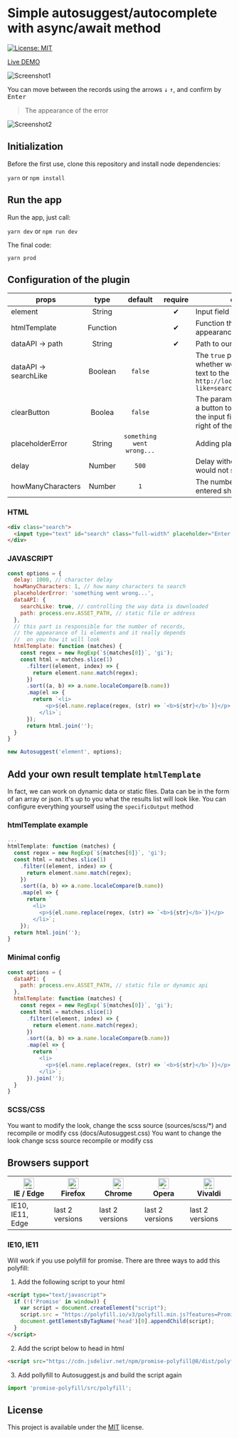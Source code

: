 # Simple autosuggest/autocomplete with async/await method

[![License: MIT](https://img.shields.io/badge/License-MIT-blue.svg)](https://opensource.org/licenses/MIT)

[Live DEMO](https://tomik23.github.io/autosuggest/)

![Screenshot1](https://github.com/tomik23/autosuggest/blob/master/static/your-template.png)

You can move between the records using the arrows <kbd>↓</kbd> <kbd>↑</kbd>, and confirm by <kbd>Enter</kbd>

> The appearance of the error

![Screenshot2](https://github.com/tomik23/autosuggest/blob/master/static/error.png)


## Initialization
Before the first use, clone this repository and install node dependencies:

```yarn``` or ```npm install```

## Run the app
Run the app, just call:

```yarn dev``` or ```npm run dev```

The final code:

```yarn prod```

## Configuration of the plugin

props | type | default | require | description
---- | :----: | :-------: | :--------: | -----------
element | String |  | ✔ | Input field id
htmlTemplate | Function |  | ✔ | Function that creates the appearance of the result
dataAPI -> path | String |   | ✔ | Path to our Rest API or static file
dataAPI -> searchLike | Boolean | `false` |  | The `true` parameter controls whether we append the search text to the URL `http://localhost:3005/persons?like=search-text`
clearButton | Boolea | `false` |  | The parameter set to `true` adds a button to delete the text from the input field, a small `x` to the right of the input field 
placeholderError | String | `something went wrong...`  |  | Adding plaseholder
delay | Number | `500` |  | Delay without which the server would not survive ;)
howManyCharacters | Number | `1` |  | The number of characters entered should start searching

### HTML
```html
<div class="search">
  <input type="text" id="search" class="full-width" placeholder="Enter letter">
</div>
```
### JAVASCRIPT
```js
const options = {
  delay: 1000, // character delay
  howManyCharacters: 1, // how many characters to search
  placeholderError: 'something went wrong...',
  dataAPI: {
    searchLike: true, // controlling the way data is downloaded
    path: process.env.ASSET_PATH, // static file or address
  },
  // this part is responsible for the number of records,
  // the appearance of li elements and it really depends
  //  on you how it will look
  htmlTemplate: function (matches) {
    const regex = new RegExp(`${matches[0]}`, 'gi');
    const html = matches.slice(1)
      .filter((element, index) => {
        return element.name.match(regex);
      })
      .sort((a, b) => a.name.localeCompare(b.name))
      .map(el => {
        return `<li>
            <p>${el.name.replace(regex, (str) => `<b>${str}</b>`)}</p>
          </li>`;
      });
      return html.join('');
  }
}

new Autosuggest('element', options);
```

## Add your own result template `htmlTemplate`

In fact, we can work on dynamic data or static files. Data can be in the form of an array or json. It's up to you what the results list will look like. You can configure everything yourself using the `specificOutput` method


### htmlTemplate example

```js
...
htmlTemplate: function (matches) {
  const regex = new RegExp(`${matches[0]}`, 'gi');
  const html = matches.slice(1)
    .filter((element, index) => {
      return element.name.match(regex);
    })
    .sort((a, b) => a.name.localeCompare(b.name))
    .map(el => {
      return `
        <li>
          <p>${el.name.replace(regex, (str) => `<b>${str}</b>`)}</p>
        </li>`;
    });
  return html.join('');
}

```

### Minimal config

```js
const options = {
  dataAPI: {
    path: process.env.ASSET_PATH, // static file or dynamic api
  },
  htmlTemplate: function (matches) {
    const regex = new RegExp(`${matches[0]}`, 'gi');
    const html = matches.slice(1)
      .filter((element, index) => {
        return element.name.match(regex);
      })
      .sort((a, b) => a.name.localeCompare(b.name))
      .map(el => {
        return `
          <li>
            <p>${el.name.replace(regex, (str) => `<b>${str}</b>`)}</p>
          </li>`;
      }).join('');
  }
}
```

### SCSS/CSS

You want to modify the look, change the scss source (sources/scss/*) and recompile or modify css (docs/Autosuggest.css)
You want to change the look change scss  source recompile or modify css

## Browsers support

| [<img src="https://raw.githubusercontent.com/alrra/browser-logos/master/src/edge/edge_48x48.png" alt="IE / Edge" width="24px" height="24px" />](http://godban.github.io/browsers-support-badges/)<br/>IE / Edge | [<img src="https://raw.githubusercontent.com/alrra/browser-logos/master/src/firefox/firefox_48x48.png" alt="Firefox" width="24px" height="24px" />](http://godban.github.io/browsers-support-badges/)<br/>Firefox | [<img src="https://raw.githubusercontent.com/alrra/browser-logos/master/src/chrome/chrome_48x48.png" alt="Chrome" width="24px" height="24px" />](http://godban.github.io/browsers-support-badges/)<br/>Chrome | [<img src="https://raw.githubusercontent.com/alrra/browser-logos/master/src/opera/opera_48x48.png" alt="Opera" width="24px" height="24px" />](http://godban.github.io/browsers-support-badges/)<br/>Opera | [<img src="https://raw.githubusercontent.com/alrra/browser-logos/master/src/vivaldi/vivaldi_48x48.png" alt="Vivaldi" width="24px" height="24px" />](http://godban.github.io/browsers-support-badges/)<br/>Vivaldi |
| --------- | --------- | --------- | --------- | --------- |
| IE10, IE11, Edge| last 2 versions| last 2 versions| last 2 versions| last 2 versions

### IE10, IE11

Will work if you use polyfill for promise.
There are three ways to add this polyfill:

1. Add the following script to your html
```html
<script type="text/javascript">
  if (!('Promise' in window)) {
    var script = document.createElement("script");
    script.src = "https://polyfill.io/v3/polyfill.min.js?features=Promise";
    document.getElementsByTagName('head')[0].appendChild(script);
  }
</script>
```

2. Add the script below to head in html 
```html
<script src="https://cdn.jsdelivr.net/npm/promise-polyfill@8/dist/polyfill.min.js"></script>
```

3. Add pollyfill to Autosuggest.js and build the script again 
```javascript
import 'promise-polyfill/src/polyfill';
```


## License
This project is available under the [MIT](https://opensource.org/licenses/mit-license.php) license.  